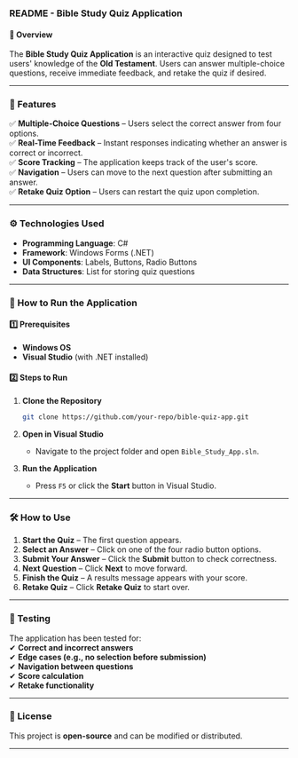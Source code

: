 ### **README - Bible Study Quiz Application**  

#### **📌 Overview**  
The **Bible Study Quiz Application** is an interactive quiz designed to test users' knowledge of the **Old Testament**. Users can answer multiple-choice questions, receive immediate feedback, and retake the quiz if desired.  

---

### **📂 Features**  
✅ **Multiple-Choice Questions** – Users select the correct answer from four options.  
✅ **Real-Time Feedback** – Instant responses indicating whether an answer is correct or incorrect.  
✅ **Score Tracking** – The application keeps track of the user's score.  
✅ **Navigation** – Users can move to the next question after submitting an answer.  
✅ **Retake Quiz Option** – Users can restart the quiz upon completion.  

---

### **⚙️ Technologies Used**  
- **Programming Language**: C#  
- **Framework**: Windows Forms (.NET)  
- **UI Components**: Labels, Buttons, Radio Buttons  
- **Data Structures**: List for storing quiz questions  

---

### **🚀 How to Run the Application**  

#### **1️⃣ Prerequisites**  
- **Windows OS**  
- **Visual Studio** (with .NET installed)  

#### **2️⃣ Steps to Run**  
1. **Clone the Repository**  
   ```sh
   git clone https://github.com/your-repo/bible-quiz-app.git
   ```
2. **Open in Visual Studio**  
   - Navigate to the project folder and open `Bible_Study_App.sln`.  

3. **Run the Application**  
   - Press `F5` or click the **Start** button in Visual Studio.  

---

### **🛠️ How to Use**  

1. **Start the Quiz** – The first question appears.  
2. **Select an Answer** – Click on one of the four radio button options.  
3. **Submit Your Answer** – Click the **Submit** button to check correctness.  
4. **Next Question** – Click **Next** to move forward.  
5. **Finish the Quiz** – A results message appears with your score.  
6. **Retake Quiz** – Click **Retake Quiz** to start over.  

---

### **🧪 Testing**  
The application has been tested for:  
✔ **Correct and incorrect answers**  
✔ **Edge cases (e.g., no selection before submission)**  
✔ **Navigation between questions**  
✔ **Score calculation**  
✔ **Retake functionality**  

---

### **📜 License**  
This project is **open-source** and can be modified or distributed.   

---
